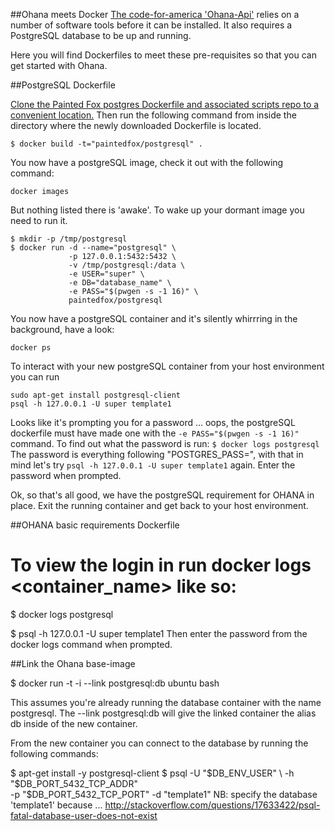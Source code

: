 ##Ohana meets Docker
[The code-for-america 'Ohana-Api'](https://github.com/codeforamerica/ohana-api/blob/master/INSTALL.md) relies on a number of software tools before it can be installed. It also requires a PostgreSQL database to be up and running.

Here you will find Dockerfiles to meet these pre-requisites so that you can get started with Ohana. 

##PostgreSQL Dockerfile

[Clone the Painted Fox postgres Dockerfile and associated scripts repo to a convenient location.](https://github.com/Painted-Fox/docker-postgresql) Then run the following command from inside the directory where the newly downloaded Dockerfile is located.

```
$ docker build -t="paintedfox/postgresql" .
```
You now  have a postgreSQL image, check it out with the following command:

`docker images`

But nothing listed there is 'awake'. To wake up your dormant image you need to run it. 
```
$ mkdir -p /tmp/postgresql
$ docker run -d --name="postgresql" \
             -p 127.0.0.1:5432:5432 \
             -v /tmp/postgresql:/data \
             -e USER="super" \
             -e DB="database_name" \
             -e PASS="$(pwgen -s -1 16)" \
             paintedfox/postgresql
```

You now have a postgreSQL container and it's silently whirrring in the background, have a look:

`docker ps`

To interact with your new postgreSQL container from your host environment you can run 
```
sudo apt-get install postgresql-client
psql -h 127.0.0.1 -U super template1
```

Looks like it's prompting you for a password ... oops, the postgreSQL dockerfile must have made one with the `-e PASS="$(pwgen -s -1 16)"` command. To find out what the password is run:
`$ docker logs postgresql`
The password is everything following "POSTGRES_PASS=", with that in mind let's try `psql -h 127.0.0.1 -U super template1` again. Enter the password when prompted. 

Ok, so that's all good, we have the postgreSQL requirement for OHANA in place. Exit the running container and get back to your host environment. 

##OHANA basic requirements Dockerfile



# To view the login in run docker logs <container_name> like so:

$ docker logs postgresql

$ psql -h 127.0.0.1 -U super template1
Then enter the password from the docker logs command when prompted.

##Link the Ohana base-image

$ docker run -t -i --link postgresql:db ubuntu bash

This assumes you're already running the database container with the name postgresql. The --link postgresql:db will give the linked container the alias db inside of the new container.


From the new container you can connect to the database by running the following commands:

$ apt-get install -y postgresql-client
$ psql -U "$DB_ENV_USER" \
       -h "$DB_PORT_5432_TCP_ADDR" \
       -p "$DB_PORT_5432_TCP_PORT"
       -d "template1"
NB: specify the database 'template1' because ... http://stackoverflow.com/questions/17633422/psql-fatal-database-user-does-not-exist

